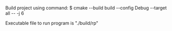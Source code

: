 Build project using command:
    $ cmake --build build --config Debug --target all -- -j 6

Executable file to run program is "./build/rp"
